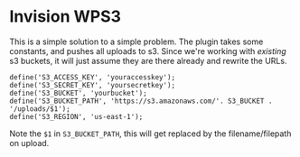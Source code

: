 # Invision WPS3
This is a simple solution to a simple problem. The plugin takes some constants, and pushes all uploads to s3. Since we're working with _existing_ s3 buckets, it will just assume they are there already and rewrite the URLs.

```wp-config.php
define('S3_ACCESS_KEY', 'youraccesskey');
define('S3_SECRET_KEY', 'yoursecretkey');
define('S3_BUCKET', 'yourbucket');
define('S3_BUCKET_PATH', 'https://s3.amazonaws.com/'. S3_BUCKET . '/uploads/$1');
define('S3_REGION', 'us-east-1');
```

Note the `$1` in `S3_BUCKET_PATH`, this will get replaced by the filename/filepath on upload.
